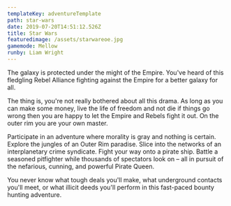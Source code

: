 ```yaml
---
templateKey: adventureTemplate
path: star-wars
date: 2019-07-20T14:51:12.526Z
title: Star Wars
featuredimage: /assets/starwareoe.jpg
gamemode: Mellow
runby: Liam Wright
---
```

The galaxy is protected under the might of the Empire. You've heard of this fledgling Rebel Alliance fighting against the Empire for a better galaxy for all. 

The thing is, you're not really bothered about all this drama. As long as you can make some money, live the life of freedom and not die if things go wrong then you are happy to let the Empire and Rebels fight it out. On the outer rim you are your own master.

Participate in an adventure  where morality is gray and nothing is certain. Explore the jungles of an Outer Rim paradise. Slice into the networks of an interplanetary crime syndicate. Fight your way onto a pirate ship. Battle a seasoned pitfighter while thousands of spectators look on – all in pursuit of the nefarious, cunning, and powerful Pirate Queen. 

You never know what tough deals you'll make, what underground contacts you'll meet, or what illicit deeds you'll perform in this fast-paced bounty hunting adventure.
